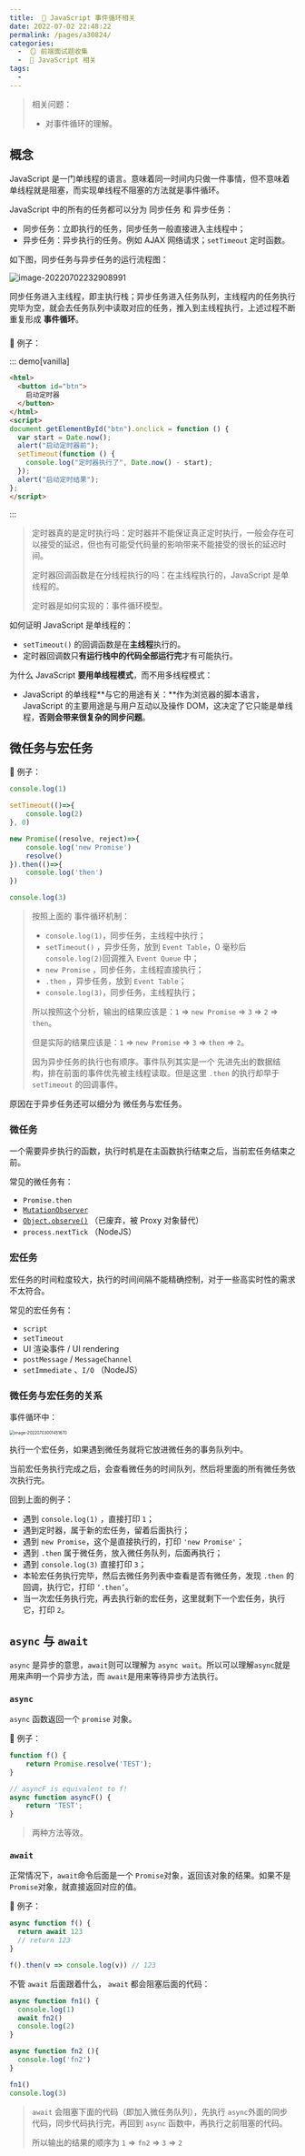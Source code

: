 ```yaml
---
title:  🍎 JavaScript 事件循环相关
date: 2022-07-02 22:48:22
permalink: /pages/a30824/
categories:
  -  🪞 前端面试题收集
  -  🗾 JavaScript 相关
tags:
  - 
---
```

> 相关问题：
>
> + 对事件循环的理解。

## 概念

JavaScript 是一门单线程的语言。意味着同一时间内只做一件事情，但不意味着单线程就是阻塞，而实现单线程不阻塞的方法就是事件循环。

JavaScript 中的所有的任务都可以分为 同步任务 和 异步任务：

+ 同步任务：立即执行的任务，同步任务一般直接进入主线程中；
+ 异步任务：异步执行的任务。例如 AJAX 网络请求；`setTimeout` 定时函数。

如下图，同步任务与异步任务的运行流程图：

![image-20220702232908991](https://cdn.jsdelivr.net/gh/simon1uo/image-flow@master/image/K9mG7o.png)

同步任务进入主线程，即主执行栈；异步任务进入任务队列，主线程内的任务执行完毕为空，就会去任务队列中读取对应的任务，推入到主线程执行，上述过程不断重复形成 **事件循环**。



### 

🌰 例子： 

::: demo[vanilla]

```html
<html>
  <button id="btn">
    启动定时器
  </button>
</html>
<script>
document.getElementById("btn").onclick = function () {
  var start = Date.now();
  alert("启动定时器前");
  setTimeout(function () {
    console.log("定时器执行了", Date.now() - start);
  });
  alert("启动定时结果");
};
</script>
```

:::

> 定时器真的是定时执行吗：定时器并不能保证真正定时执行，一般会存在可以接受的延迟，但也有可能受代码量的影响带来不能接受的很长的延迟时间。
>
> 定时器回调函数是在分线程执行的吗：在主线程执行的，JavaScript 是单线程的。
>
> 定时器是如何实现的：事件循环模型。



如何证明 JavaScript 是单线程的：

+ `setTimeout()` 的回调函数是在**主线程**执行的。
+ 定时器回调数只**有运行栈中的代码全部运行完**才有可能执行。

为什么 JavaScript **要用单线程模式**，而不用多线程模式：

+ JavaScript 的单线程**与它的用途有关：**作为浏览器的脚本语言，JavaScript 的主要用途是与用户互动以及操作 DOM，这决定了它只能是单线程，**否则会带来很复杂的同步问题**。



## 微任务与宏任务

🌰 例子：

```js
console.log(1)

setTimeout(()=>{
    console.log(2)
}, 0)

new Promise((resolve, reject)=>{
    console.log('new Promise')
    resolve()
}).then(()=>{
    console.log('then')
})

console.log(3)
```

> 按照上面的 事件循环机制：
>
> + `console.log(1)`，同步任务，主线程中执行；
> + `setTimeout()` ，异步任务，放到 `Event Table`，0 毫秒后`console.log(2)`回调推入 `Event Queue` 中；
> + `new Promise` ，同步任务，主线程直接执行；
> + `.then` ，异步任务，放到 `Event Table`；
> + `console.log(3)`，同步任务，主线程执行；
>
> 所以按照这个分析，输出的结果应该是：`1` => `new Promise` => `3` => `2` => `then`。
>
> 但是实际的结果应该是：`1` => `new Promise` => `3` => `then` => `2`。
>
> 因为异步任务的执行也有顺序。事件队列其实是一个 先进先出的数据结构，排在前面的事件优先被主线程读取。但是这里 `.then` 的执行却早于 `setTimeout` 的回调事件。

原因在于异步任务还可以细分为 微任务与宏任务。

### 微任务

一个需要异步执行的函数，执行时机是在主函数执行结束之后，当前宏任务结束之前。

常见的微任务有：

+ `Promise.then`
+  [`MutationObserver`](https://developer.mozilla.org/zh-CN/docs/Web/API/MutationObserver)
+ [`Object.observe()`](https://www.apiref.com/javascript-zh/Reference/Global_Objects/Object/observe.htm) （已废弃，被 Proxy 对象替代）
+ `process.nextTick` （NodeJS）



### 宏任务

宏任务的时间粒度较大，执行的时间间隔不能精确控制，对于一些高实时性的需求不太符合。

常见的宏任务有：

+ `script` 
+ `setTimeout`
+ UI 渲染事件 / UI rendering
+ `postMessage` / `MessageChannel`
+ `setImmediate` 、`I/O` （NodeJS）



### 微任务与宏任务的关系

事件循环中：

<img src="https://cdn.jsdelivr.net/gh/simon1uo/image-flow@master/image/xDFuUu.png" alt="image-20220703001451670" style="zoom:50%;" />

执行一个宏任务，如果遇到微任务就将它放进微任务的事务队列中。

当前宏任务执行完成之后，会查看微任务的时间队列，然后将里面的所有微任务依次执行完。



回到上面的例子：

+ 遇到 `console.log(1)` ，直接打印 `1`；
+ 遇到定时器，属于新的宏任务，留着后面执行；
+ 遇到 `new Promise`，这个是直接执行的，打印 `'new Promise'`；
+ 遇到 `.then` 属于微任务，放入微任务队列，后面再执行；
+ 遇到 `console.log(3)` 直接打印 `3`；
+ 本轮宏任务执行完毕，然后去微任务列表中查看是否有微任务，发现 `.then` 的回调，执行它，打印 `‘.then’`。
+ 当一次宏任务执行完，再去执行新的宏任务，这里就剩下一个宏任务，执行它，打印 `2`。



## `async` 与 `await`

`async` 是异步的意思，`await`则可以理解为 `async wait`。所以可以理解`async`就是用来声明一个异步方法，而 `await`是用来等待异步方法执行。



### `async`

`async` 函数返回一个 `promise` 对象。

🌰 例子：
```js
function f() {
    return Promise.resolve('TEST');
}

// asyncF is equivalent to f!
async function asyncF() {
    return 'TEST';
}
```

> 两种方法等效。



### `await`

正常情况下，`await`命令后面是一个 `Promise`对象，返回该对象的结果。如果不是 `Promise`对象，就直接返回对应的值。

🌰 例子：

```js
async function f() {
  return await 123
  // return 123
}

f().then(v => console.log(v)) // 123
```



不管 `await` 后面跟着什么， `await` 都会阻塞后面的代码：
```js
async function fn1() {
  console.log(1)
  await fn2()
  console.log(2)
}

async function fn2 (){
  console.log('fn2')
}

fn1()
console.log(3)
```

> `await` 会阻塞下面的代码（即加入微任务队列），先执行 `async`外面的同步代码，同步代码执行完，再回到 `async` 函数中，再执行之前阻塞的代码。
>
> 所以输出的结果的顺序为 `1` => `fn2` => `3` => `2`